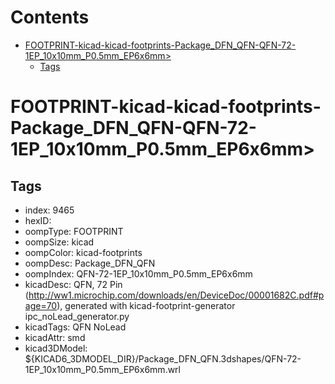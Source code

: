 



Contents
========

* [FOOTPRINT-kicad-kicad-footprints-Package_DFN_QFN-QFN-72-1EP_10x10mm_P0.5mm_EP6x6mm>](#footprint-kicad-kicad-footprints-package_dfn_qfn-qfn-72-1ep_10x10mm_p05mm_ep6x6mm)
	* [Tags](#tags)

# FOOTPRINT-kicad-kicad-footprints-Package_DFN_QFN-QFN-72-1EP_10x10mm_P0.5mm_EP6x6mm>

## Tags

- index: 9465
- hexID: 
- oompType: FOOTPRINT
- oompSize: kicad
- oompColor: kicad-footprints
- oompDesc: Package_DFN_QFN
- oompIndex: QFN-72-1EP_10x10mm_P0.5mm_EP6x6mm
- kicadDesc: QFN, 72 Pin (http://ww1.microchip.com/downloads/en/DeviceDoc/00001682C.pdf#page=70), generated with kicad-footprint-generator ipc_noLead_generator.py
- kicadTags: QFN NoLead
- kicadAttr: smd
- kicad3DModel: ${KICAD6_3DMODEL_DIR}/Package_DFN_QFN.3dshapes/QFN-72-1EP_10x10mm_P0.5mm_EP6x6mm.wrl
